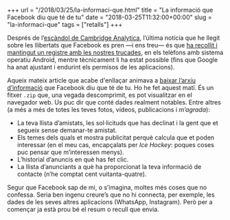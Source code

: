 +++
url = "/2018/03/25/la-informaci-que.html"
title = "La informació que Facebook diu que té de tu"
date = "2018-03-25T11:32:00+00:00"
slug = "la-informaci-que"
tags = ["retalls"]
+++

Després de l’[escàndol de Cambridge Analytica](http://www.guerraeterna.com/facebook-y-cambridge-analytica-nos-ofrecen-la-ultima-evolucion-de-la-democracia/), l’última notícia que he llegit sobre les llibertats que Facebook es pren —i ens treu— és que [ha recollit i mantingut un registre amb les nostres trucades](https://arstechnica.com/information-technology/2018/03/facebook-scraped-call-text-message-data-for-years-from-android-phones/), en els telèfons amb sistema operatiu Android, mentre tècnicament li ha estat possible (fins que Google ha anat ajustant i endurint els permisos de les aplicacions).

Aqueix mateix article que acabe d'enllaçar animava a [baixar l’arxiu d’informació](https://www.facebook.com/help/131112897028467) que Facebook diu que té de tu. Ho he fet aquest matí. És un fitxer `.zip` que, una vegada descomprimit, es pot visualitzar en el navegador web. Us puc dir que conté dades realment notables. Entre altres (a més a més de totes les teves fotos, vídeos, publicacions i *m’agrada*):

  - La teva llista d’amistats, les sol·licituds que has declinat i la gent que et segueix sense demanar-te amistat.
  - Els temes dels quals et mostra publicitat perquè calcula que et poden interessar (en el meu cas, encapçalats per *Ice Hockey*: poques coses puc pensar que m’interessen menys).
  - L’historial d’anuncis en què has fet clic.
  - La llista d’anunciants a què ha proporcionat la teva informació de contacte (n’he comptat cent vuitanta-quatre).

Segur que Facebook sap de mi, o s’imagina, moltes més coses que no confessa. Seria ben ingenu creure’s que no hi connecta, per exemple, les dades de les seves altres aplicacions (WhatsApp, Instagram). Però per a començar ja està prou bé el resum o recull que envia.
